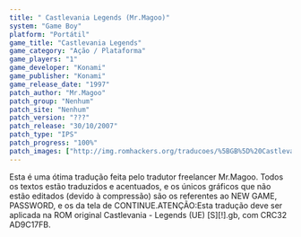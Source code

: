```yaml
---
title: " Castlevania Legends (Mr.Magoo)"
system: "Game Boy"
platform: "Portátil"
game_title: "Castlevania Legends"
game_category: "Ação / Plataforma"
game_players: "1"
game_developer: "Konami"
game_publisher: "Konami"
game_release_date: "1997"
patch_author: "Mr.Magoo"
patch_group: "Nenhum"
patch_site: "Nenhum"
patch_version: "???"
patch_release: "30/10/2007"
patch_type: "IPS"
patch_progress: "100%"
patch_images: ["http://img.romhackers.org/traducoes/%5BGB%5D%20Castlevania%20-%20Legends%20-%20Mr.Magoo%20-%2001.png","http://img.romhackers.org/traducoes/%5BGB%5D%20Castlevania%20-%20Legends%20-%20Mr.Magoo%20-%2002.png","http://img.romhackers.org/traducoes/%5BGB%5D%20Castlevania%20-%20Legends%20-%20Mr.Magoo%20-%2003.png"]
---
```

Esta é uma ótima tradução feita pelo tradutor freelancer Mr.Magoo. Todos os textos estão traduzidos e acentuados, e os únicos gráficos que não estão editados (devido à compressão) são os referentes ao NEW GAME, PASSWORD, e os da tela de CONTINUE.ATENÇÃO:Esta tradução deve ser aplicada na ROM original Castlevania - Legends (UE) [S][!].gb, com CRC32 AD9C17FB.